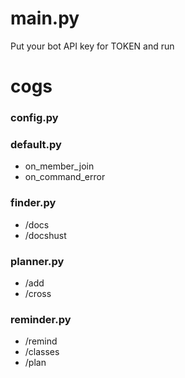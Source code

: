 # main.py
Put your bot API key for TOKEN and run
# cogs
### config.py
### default.py
- on_member_join
- on_command_error
### finder.py
- /docs
- /docshust
### planner.py
- /add
- /cross
### reminder.py
- /remind
- /classes
- /plan
